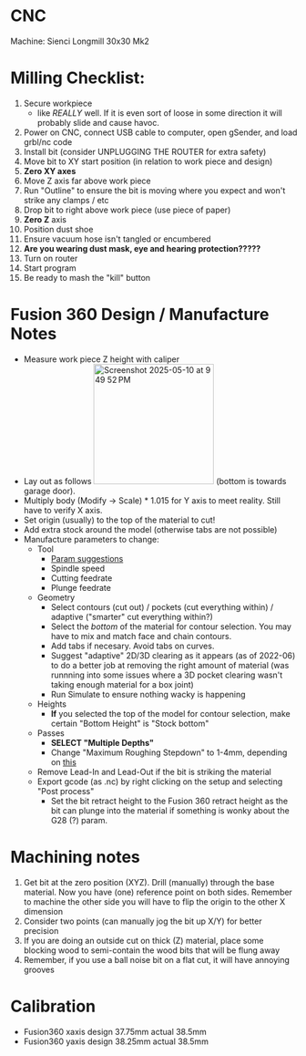 # CNC

Machine: Sienci Longmill 30x30 Mk2

# Milling Checklist:

1. Secure workpiece
    - like *REALLY* well. If it is even sort of loose in some direction it will probably slide and cause havoc. 
2. Power on CNC, connect USB cable to computer, open gSender, and load grbl/nc code
3. Install bit (consider UNPLUGGING THE ROUTER for extra safety)
4. Move bit to XY start position (in relation to work piece and design)
5. **Zero XY axes**
6. Move Z axis far above work piece
7. Run "Outline" to ensure the bit is moving where you expect and won't strike any clamps / etc
8. Drop bit to right above work piece (use piece of paper)
9. **Zero Z** axis
10. Position dust shoe
11. Ensure vacuum hose isn't tangled or encumbered 
12. **Are you wearing dust mask, eye and hearing protection?????**
13. Turn on router 
14. Start program
15. Be ready to mash the "kill" button

# Fusion 360 Design / Manufacture Notes

- Measure work piece Z height with caliper
- Lay out as follows <img width="211" alt="Screenshot 2025-05-10 at 9 49 52 PM" src="https://github.com/user-attachments/assets/b9b8db5b-e74a-4b73-86e0-e7e58514897a" /> (bottom is towards garage door).
- Multiply body (Modify -> Scale) * 1.015 for Y axis to meet reality. Still have to verify X axis.
- Set origin (usually) to the top of the material to cut!
- Add extra stock around the model (otherwise tabs are not possible)
- Manufacture parameters to change:
  - Tool
    - [Param suggestions](https://resources.sienci.com/view/lmk2-feeds-and-speeds/)
    - Spindle speed
    - Cutting feedrate
    - Plunge feedrate
  - Geometry
    - Select contours (cut out) / pockets (cut everything within) / adaptive ("smarter" cut everything within?)
    - Select the *bottom* of the material for contour selection. You may have to mix and match face and chain contours.
    - Add tabs if necesary. Avoid tabs on curves.
    - Suggest "adaptive" 2D/3D clearing as it appears (as of 2022-06) to do a better job at removing the right amount of material (was runnning into some issues where a 3D pocket clearing wasn't taking enough material for a box joint)
    - Run Simulate to ensure nothing wacky is happening
  - Heights
    - **If** you selected the top of the model for contour selection, make certain "Bottom Height" is "Stock bottom"
  - Passes
    - **SELECT "Multiple Depths"** 
    - Change "Maximum Roughing Stepdown" to 1-4mm, depending on [this](https://resources.sienci.com/view/lmk2-feeds-and-speeds/)
  - Remove Lead-In and Lead-Out if the bit is striking the material
  - Export gcode (as .nc) by right clicking on the setup and selecting "Post process" 
    - Set the bit retract height to the Fusion 360 retract height as the bit can plunge into the material if something is wonky about the G28 (?) param. 

# Machining notes

1. Get bit at the zero position (XYZ). Drill (manually) through the base material. Now you have (one) reference point on both sides. Remember to machine the other side you will have to flip the origin to the other X dimension
2. Consider two points (can manually jog the bit up X/Y) for better precision
3. If you are doing an outside cut on thick (Z) material, place some blocking wood to semi-contain the wood bits that will be flung away
4. Remember, if you use a ball noise bit on a flat cut, it will have annoying grooves


# Calibration 

- Fusion360 xaxis design 37.75mm actual 38.5mm
- Fusion360 yaxis design 38.25mm actual 38.5mm
